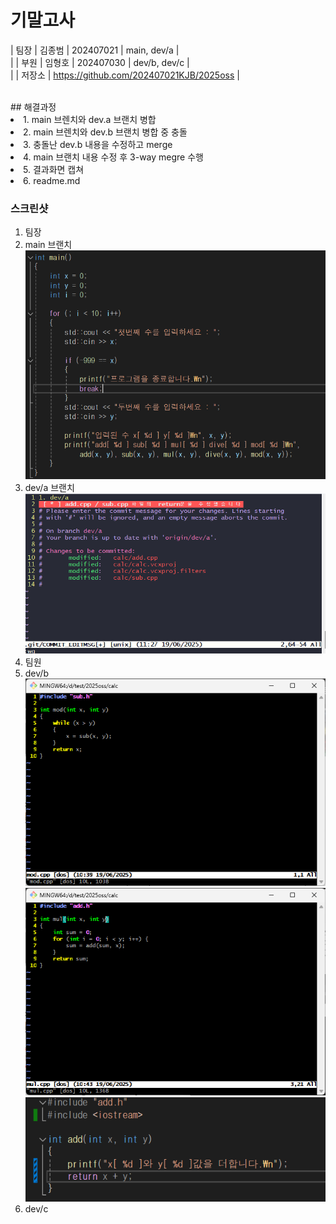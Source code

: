 
# 기말고사

| 팀장 | 김종범 | 202407021 | main, dev/a | <br>|
| 부원 | 임형호 | 202407030 | dev/b, dev/c |<br>|
| 저장소 | https://github.com/202407021KJB/2025oss |

<br/>
## 해결과정
<li>1. main 브렌치와 dev.a 브랜치 병합</li>
<li>2. main 브렌치와 dev.b 브랜치 병합 중 충돌</li>
<li>3. 충돌난 dev.b 내용을 수정하고 merge </li>
<li>4. main 브랜치 내용 수정 후 3-way megre 수행 </li>
<li>5. 결과화면 캡쳐 </li>
<li>6. readme.md </li>


### 스크린샷
<ol>
<li>팀장</li>
<li>main 브랜치</li>
<img src = "/images/main수정.png">


<li>dev/a 브랜치</li>
<img src = "/images/deva수정.png">

<li>팀원</li>
<li>dev/b</li>
<img src = "/images/mod수정.png" >
<img src = "/images/mul수정.png">
<img src = "/images/add수정.png">

<li>dev/c</li>

